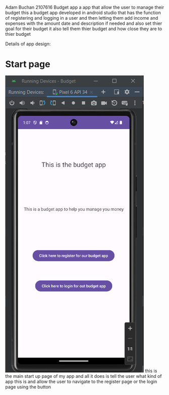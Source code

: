 Adam Buchan 2107616
Budget app
a app that allow the user to manage their budget
this a budget app developed in android studio that has the function of registering and logging in a user and then letting them add income and expenses with the amount date and description if needed and also set thier goal for their budget it also tell them thier budget and how close they are to thier budget

Details of app design:
<h1>Start page</h1>
<img src="Screenshot 2023-12-03 130722.png">
this is the main start up page of my app and all it does is tell the user what kind of app this is and allow the user to navigate to the register page or the login page using the button
